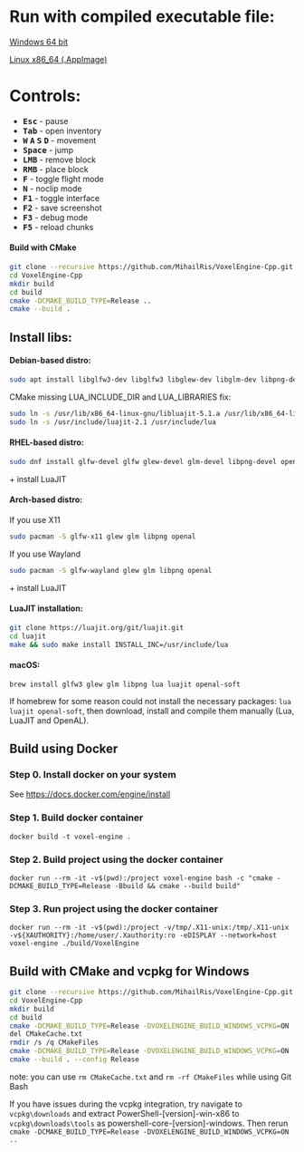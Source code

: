 # Run with compiled executable file:

[Windows 64 bit](https://github.com/MihailRis/VoxelEngine-Cpp/releases/download/v18/voxelengine_v18_win64.zip)

[Linux x86_64 (.AppImage)](https://github.com/MihailRis/VoxelEngine-Cpp/releases/download/v18/VoxelEngine-0.18-x86_64.AppImage)


# Controls:
- <kbd>**Esc**</kbd> - pause
- <kbd>**Tab**</kbd> - open inventory
- <kbd>**W**</kbd> <kbd>**A**</kbd> <kbd>**S**</kbd> <kbd>**D**</kbd> - movement
- <kbd>**Space**</kbd> - jump
- <kbd>**LMB**</kbd> - remove block
- <kbd>**RMB**</kbd> - place block
- <kbd>**F**</kbd> - toggle flight mode
- <kbd>**N**</kbd> - noclip mode
- <kbd>**F1**</kbd> - toggle interface
- <kbd>**F2**</kbd> - save screenshot
- <kbd>**F3**</kbd> - debug mode
- <kbd>**F5**</kbd> - reload chunks

#### Build with CMake
```sh
git clone --recursive https://github.com/MihailRis/VoxelEngine-Cpp.git
cd VoxelEngine-Cpp
mkdir build
cd build
cmake -DCMAKE_BUILD_TYPE=Release ..
cmake --build .
```

## Install libs:

#### Debian-based distro:
```sh
sudo apt install libglfw3-dev libglfw3 libglew-dev libglm-dev libpng-dev libopenal-dev libluajit-5.1-dev
```

CMake missing LUA_INCLUDE_DIR and LUA_LIBRARIES fix:
```sh
sudo ln -s /usr/lib/x86_64-linux-gnu/libluajit-5.1.a /usr/lib/x86_64-linux-gnu/liblua5.1.a
sudo ln -s /usr/include/luajit-2.1 /usr/include/lua
```

#### RHEL-based distro:
```sh
sudo dnf install glfw-devel glfw glew-devel glm-devel libpng-devel openal-devel
```

\+ install LuaJIT

#### Arch-based distro:
If you use X11
```sh
sudo pacman -S glfw-x11 glew glm libpng openal
```

If you use Wayland
```sh
sudo pacman -S glfw-wayland glew glm libpng openal
```

\+ install LuaJIT

#### LuaJIT installation:
```sh
git clone https://luajit.org/git/luajit.git
cd luajit
make && sudo make install INSTALL_INC=/usr/include/lua
```

#### macOS:

```
brew install glfw3 glew glm libpng lua luajit openal-soft
```

If homebrew for some reason could not install the necessary packages: ```lua luajit openal-soft```, then download, install and compile them manually (Lua, LuaJIT and OpenAL).

## Build using Docker

### Step 0. Install docker on your system

See https://docs.docker.com/engine/install

### Step 1. Build docker container

```
docker build -t voxel-engine .
```

### Step 2. Build project using the docker container

```
docker run --rm -it -v$(pwd):/project voxel-engine bash -c "cmake -DCMAKE_BUILD_TYPE=Release -Bbuild && cmake --build build"
```

### Step 3. Run project using the docker container

```
docker run --rm -it -v$(pwd):/project -v/tmp/.X11-unix:/tmp/.X11-unix -v${XAUTHORITY}:/home/user/.Xauthority:ro -eDISPLAY --network=host voxel-engine ./build/VoxelEngine
```

## Build with CMake and vcpkg for Windows

```sh
git clone --recursive https://github.com/MihailRis/VoxelEngine-Cpp.git
cd VoxelEngine-Cpp
mkdir build
cd build
cmake -DCMAKE_BUILD_TYPE=Release -DVOXELENGINE_BUILD_WINDOWS_VCPKG=ON ..
del CMakeCache.txt
rmdir /s /q CMakeFiles
cmake -DCMAKE_BUILD_TYPE=Release -DVOXELENGINE_BUILD_WINDOWS_VCPKG=ON ..
cmake --build . --config Release
```
note: you can use ```rm CMakeCache.txt``` and ```rm -rf CMakeFiles``` while using Git Bash

If you have issues during the vcpkg integration, try navigate to ```vcpkg\downloads``` and extract PowerShell-[version]-win-x86 to ```vcpkg\downloads\tools``` as powershell-core-[version]-windows. Then rerun ```cmake -DCMAKE_BUILD_TYPE=Release -DVOXELENGINE_BUILD_WINDOWS_VCPKG=ON ..```
